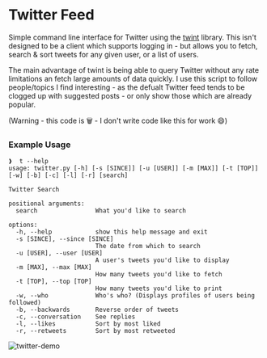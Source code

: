 # Twitter Feed

Simple command line interface for Twitter using the [twint]("https://github.com/twintproject/twint") library. This isn't designed to be a client which supports logging in - but allows you to fetch, search & sort tweets for any given user, or a list of users.

The main advantage of twint is being able to query Twitter without any rate limitations an fetch large amounts of data quickly. I use this script to follow people/topics I find interesting - as the defualt Twitter feed tends to be clogged up with suggested posts - or only show those which are already popular.

(Warning - this code is 🗑 - I don't write code like this for work 😄)

### Example Usage

```
❱  t --help
usage: twitter.py [-h] [-s [SINCE]] [-u [USER]] [-m [MAX]] [-t [TOP]] [-w] [-b] [-c] [-l] [-r] [search]

Twitter Search

positional arguments:
  search                What you'd like to search

options:
  -h, --help            show this help message and exit
  -s [SINCE], --since [SINCE]
                        The date from which to search
  -u [USER], --user [USER]
                        A user's tweets you'd like to display
  -m [MAX], --max [MAX]
                        How many tweets you'd like to fetch
  -t [TOP], --top [TOP]
                        How many tweets you'd like to print
  -w, --who             Who's who? (Displays profiles of users being followed)
  -b, --backwards       Reverse order of tweets
  -c, --conversation    See replies
  -l, --likes           Sort by most liked
  -r, --retweets        Sort by most retweeted
```

![twitter-demo](https://user-images.githubusercontent.com/47319147/202789433-1a204f2c-2e6a-4c58-ace1-32f3d0dccffc.gif)
